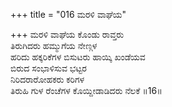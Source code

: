 +++
title = "016 ಮರಳಿ ವಾಘೆಯ"

+++
ಮರಳಿ ವಾಘೆಯ ಕೊಂಡು ರಾವ್ತರು  
ತಿರುಗಿದರು ಹಮ್ಮುಗೆಯ ನೇಣ್ಗಳ  
ಹರಿದು ಹಕ್ಕರಿಕೆಗಳ ಬಿಸುಟರು ಹಾಯ್ಕಿ ಖಂಡೆಯವ  
ಬಿರುದ ಸಂಭಾಳಿಸುವ ಭಟ್ಟರ  
ನಿರಿದರಾರೋಹಕರು ಕರಿಗಳ  
ತಿರುಹಿ ಗುಳ ರೆಂಚೆಗಳ ಕೊಯ್ದೀಡಾಡಿದರು ನೆಲಕೆ      ॥16॥
